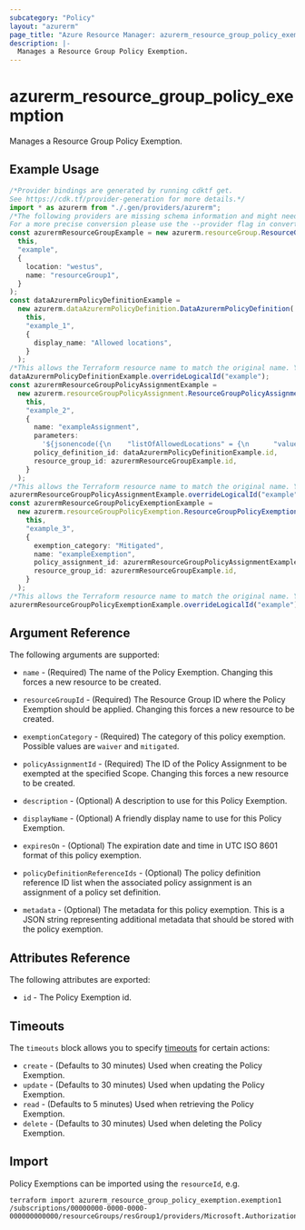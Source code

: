 ```yaml
---
subcategory: "Policy"
layout: "azurerm"
page_title: "Azure Resource Manager: azurerm_resource_group_policy_exemption"
description: |-
  Manages a Resource Group Policy Exemption.
---
```


# azurerm\_resource\_group\_policy\_exemption

Manages a Resource Group Policy Exemption.

## Example Usage

```typescript
/*Provider bindings are generated by running cdktf get.
See https://cdk.tf/provider-generation for more details.*/
import * as azurerm from "./.gen/providers/azurerm";
/*The following providers are missing schema information and might need manual adjustments to synthesize correctly: azurerm.
For a more precise conversion please use the --provider flag in convert.*/
const azurermResourceGroupExample = new azurerm.resourceGroup.ResourceGroup(
  this,
  "example",
  {
    location: "westus",
    name: "resourceGroup1",
  }
);
const dataAzurermPolicyDefinitionExample =
  new azurerm.dataAzurermPolicyDefinition.DataAzurermPolicyDefinition(
    this,
    "example_1",
    {
      display_name: "Allowed locations",
    }
  );
/*This allows the Terraform resource name to match the original name. You can remove the call if you don't need them to match.*/
dataAzurermPolicyDefinitionExample.overrideLogicalId("example");
const azurermResourceGroupPolicyAssignmentExample =
  new azurerm.resourceGroupPolicyAssignment.ResourceGroupPolicyAssignment(
    this,
    "example_2",
    {
      name: "exampleAssignment",
      parameters:
        '${jsonencode({\n    "listOfAllowedLocations" = {\n      "value" = [azurerm_resource_group.example.location]\n    }\n  })}',
      policy_definition_id: dataAzurermPolicyDefinitionExample.id,
      resource_group_id: azurermResourceGroupExample.id,
    }
  );
/*This allows the Terraform resource name to match the original name. You can remove the call if you don't need them to match.*/
azurermResourceGroupPolicyAssignmentExample.overrideLogicalId("example");
const azurermResourceGroupPolicyExemptionExample =
  new azurerm.resourceGroupPolicyExemption.ResourceGroupPolicyExemption(
    this,
    "example_3",
    {
      exemption_category: "Mitigated",
      name: "exampleExemption",
      policy_assignment_id: azurermResourceGroupPolicyAssignmentExample.id,
      resource_group_id: azurermResourceGroupExample.id,
    }
  );
/*This allows the Terraform resource name to match the original name. You can remove the call if you don't need them to match.*/
azurermResourceGroupPolicyExemptionExample.overrideLogicalId("example");

```

## Argument Reference

The following arguments are supported:

*   `name` - (Required) The name of the Policy Exemption. Changing this forces a new resource to be created.

*   `resourceGroupId` - (Required) The Resource Group ID where the Policy Exemption should be applied. Changing this forces a new resource to be created.

*   `exemptionCategory` - (Required) The category of this policy exemption. Possible values are `waiver` and `mitigated`.

*   `policyAssignmentId` - (Required) The ID of the Policy Assignment to be exempted at the specified Scope. Changing this forces a new resource to be created.

*   `description` - (Optional) A description to use for this Policy Exemption.

*   `displayName` - (Optional) A friendly display name to use for this Policy Exemption.

*   `expiresOn` - (Optional) The expiration date and time in UTC ISO 8601 format of this policy exemption.

*   `policyDefinitionReferenceIds` - (Optional) The policy definition reference ID list when the associated policy assignment is an assignment of a policy set definition.

*   `metadata` - (Optional) The metadata for this policy exemption. This is a JSON string representing additional metadata that should be stored with the policy exemption.

## Attributes Reference

The following attributes are exported:

* `id` - The Policy Exemption id.

## Timeouts

The `timeouts` block allows you to specify [timeouts](https://www.terraform.io/language/resources/syntax#operation-timeouts) for certain actions:

* `create` - (Defaults to 30 minutes) Used when creating the Policy Exemption.
* `update` - (Defaults to 30 minutes) Used when updating the Policy Exemption.
* `read` - (Defaults to 5 minutes) Used when retrieving the Policy Exemption.
* `delete` - (Defaults to 30 minutes) Used when deleting the Policy Exemption.

## Import

Policy Exemptions can be imported using the `resourceId`, e.g.

```shell
terraform import azurerm_resource_group_policy_exemption.exemption1 /subscriptions/00000000-0000-0000-000000000000/resourceGroups/resGroup1/providers/Microsoft.Authorization/policyExemptions/exemption1
```
